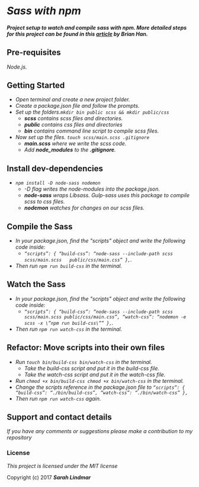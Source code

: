 # _Sass with npm_

#### _Project setup to watch and compile sass with npm. More detailed steps for this project can be found in this [article](https://medium.com/@brianhan/watch-compile-your-sass-with-npm-9ba2b878415b) by Brian Han._

## Pre-requisites

_Node.js._

## Getting Started

* _Open terminal and create a new project folder._
* _Create a package.json file and follow the prompts._
* _Set up the folders.`mkdir bin public scss && mkdir public/css`_
    * _**scss** contains scss files and directories._
    * _**public** contains css files and directories_
    * _**bin** contains command line script to compile scss files._
* _Now set up the files. `touch scss/main.scss .gitignore`_
    * _**main.scss** where we write the scss code._
    * _Add **node_modules** to the **.gitignore**._

## Install dev-dependencies

* _`npm install -D node-sass nodemon`_
    * _-D flag writes the node-modules into the package.json._
    * _**node-sass** wraps Libsass. Gulp-sass uses this package to compile scss to css files._
    * _**nodemon** watches for changes on our scss files._   

## Compile the Sass

* _In your package.json, find the "scripts" object and write the following code inside:_
    * _`“scripts”: {
  “build-css”: “node-sass --include-path scss scss/main.scss   public/css/main.css”
},`._
* _Then run `npm run build-css` in the terminal._

## Watch the Sass

* _In your package.json, find the "scripts" object and write the following code inside:_
    * _`“scripts”: {
 “build-css”: “node-sass --include-path scss scss/main.scss public/css/main.css”,
 “watch-css”: “nodemon -e scss -x \”npm run build-css\””
},`._
* _Then run `npm run watch-css` in the terminal._

## Refactor: Move scripts into their own files

* _Run `touch bin/build-css bin/watch-css` in the terminal._
    * _Take the build-css script and put it in the build-css file._
    * _Take the watch-css script and put it in the watch-css file._
* _Run `chmod +x bin/build-css chmod +x bin/watch-css` in the terminal._
* _Change the scripts reference in the package.json file to
      `“scripts”: {
      “build-css”: “./bin/build-css”,
      “watch-css”: “./bin/watch-css”
      },`_
* _Then run `npm run watch-css` again._      


## Support and contact details

_If you have any comments or suggestions please make a contribution to my repository_

### License

*This project is licensed under the MIT license*

Copyright (c) 2017 **_Sarah Lindmar_**
